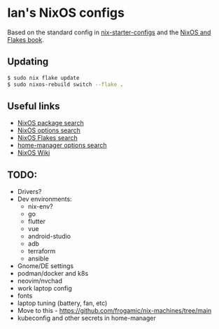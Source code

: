 # Ian's NixOS configs

Based on the standard config in [nix-starter-configs](https://github.com/Misterio77/nix-starter-configs) and the [NixOS and Flakes book](https://nixos-and-flakes.thiscute.world/).

## Updating

```bash
$ sudo nix flake update
$ sudo nixos-rebuild switch --flake .
```

## Useful links

- [NixOS package search](https://search.nixos.org/packages)
- [NixOS options search](https://search.nixos.org/options)
- [NixOS Flakes search](https://search.nixos.org/flakes)
- [home-manager options search](https://mipmip.github.io/home-manager-option-search/)
- [NixOS Wiki](https://nixos.wiki/)

## TODO:

- Drivers?
- Dev environments:
  - nix-env?
  - go
  - flutter
  - vue
  - android-studio
  - adb
  - terraform
  - ansible
- Gnome/DE settings
- podman/docker and k8s
- neovim/nvchad
- work laptop config
- fonts
- laptop tuning (battery, fan, etc)
- Move to this - https://github.com/frogamic/nix-machines/tree/main
- kubeconfig and other secrets in home-manager
